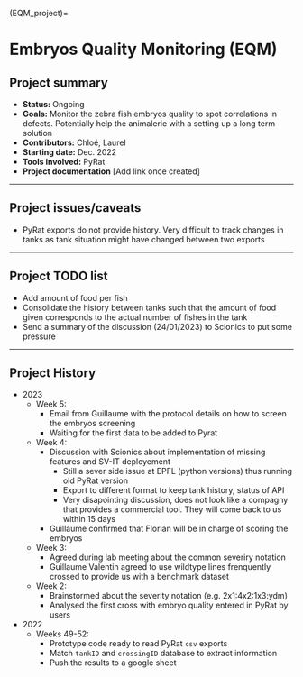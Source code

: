 (EQM_project)=
# Embryos Quality Monitoring (EQM)


## Project summary
* **Status:** Ongoing
* **Goals:** Monitor the zebra fish embryos quality to spot correlations in defects. Potentially help the animalerie with a setting up a long term solution
* **Contributors:** Chloé, Laurel
* **Starting date:** Dec. 2022
* **Tools involved:** PyRat
* **Project documentation** [Add link once created]

--------

## Project issues/caveats
* PyRat exports do not provide history. Very difficult to track changes in tanks as tank situation might have changed between two exports

--------

## Project TODO list
- Add amount of food per fish 
- Consolidate the history between tanks such that the amount of food given corresponds to the actual number of fishes in the tank
- Send a summary of the discussion (24/01/2023) to Scionics to put some pressure

--------

## Project History
* 2023
    * Week 5:
        * Email from Guillaume with the protocol details on how to screen the embryos screening 
        * Waiting for the first data to be added to Pyrat 
    * Week 4: 
        * Discussion with Scionics about implementation of missing features and SV-IT deployement
            * Still a sever side issue at EPFL (python versions) thus running old PyRat version
            * Export to different format to keep tank history, status of API
            * Very disapointing discussion, does not look like a compagny that provides a commercial tool. They will come back to us within 15 days
        * Guillaume confirmed that Florian will be in charge of scoring the embryos
    * Week 3: 
        * Agreed during lab meeting about the common severiry notation
        * Guillaume Valentin agreed to use wildtype lines frenquently crossed to provide us with a benchmark dataset
    * Week 2: 
        * Brainstormed about the severity notation (e.g. 2x1:4x2:1x3:ydm) 
        * Analysed the first cross with embryo quality entered in PyRat by users
* 2022
    * Weeks 49-52: 
        * Prototype code ready to read PyRat ```csv``` exports
        * Match ```tankID``` and ```crossingID``` database to extract information
        * Push the results to a google sheet



